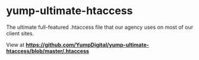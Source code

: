 # yump-ultimate-htaccess
The ultimate full-featured .htaccess file that our agency uses on most of our client sites.

View at **https://github.com/YumpDigital/yump-ultimate-htaccess/blob/master/.htaccess**
